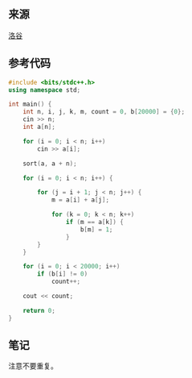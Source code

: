 ## 来源

[洛谷](https://www.luogu.com.cn/problem/P2141)

## 参考代码

~~~c++
#include <bits/stdc++.h>
using namespace std;

int main() {
	int n, i, j, k, m, count = 0, b[20000] = {0};
	cin >> n;
	int a[n];

	for (i = 0; i < n; i++)
		cin >> a[i];

	sort(a, a + n);

	for (i = 0; i < n; i++) {

		for (j = i + 1; j < n; j++) {
			m = a[i] + a[j];

			for (k = 0; k < n; k++)
				if (m == a[k]) {
					b[m] = 1;
				}
		}
	}

	for (i = 0; i < 20000; i++)
		if (b[i] != 0)
			count++;

	cout << count;

	return 0;
}
~~~

## 笔记

注意不要重复。